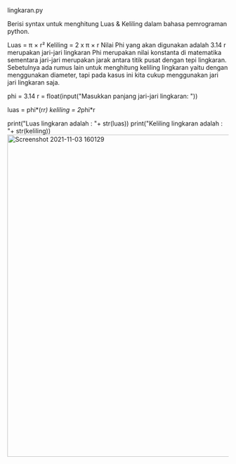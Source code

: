 lingkaran.py

Berisi syntax untuk menghitung Luas & Keliling dalam bahasa pemrograman python.

Luas     = π × r²
Keliling = 2 x π × r
Nilai Phi yang akan digunakan adalah 3.14
r merupakan jari-jari lingkaran
Phi merupakan nilai konstanta di matematika sementara jari-jari merupakan jarak antara titik pusat dengan tepi lingkaran. Sebetulnya ada rumus lain untuk menghitung keliling lingkaran yaitu dengan menggunakan diameter, tapi pada kasus ini kita cukup menggunakan jari jari lingkaran saja.

phi = 3.14
r = float(input("Masukkan panjang jari-jari lingkaran: "))

luas = phi*(r*r)
keliling = 2*phi*r

print("Luas lingkaran adalah : "+ str(luas))
print("Keliling lingkaran adalah : "+ str(keliling))
<img width="731" alt="Screenshot 2021-11-03 160129" src="https://user-images.githubusercontent.com/92905452/140273504-9a12266a-5f1a-4959-98b7-98997f845dec.png">
